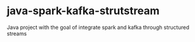 # java-spark-kafka-strutstream
Java project with the goal of integrate spark and kafka through structured streams
